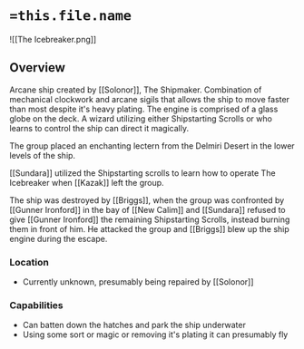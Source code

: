 # `=this.file.name`
![[The Icebreaker.png]]

## Overview
Arcane ship created by [[Solonor]], The Shipmaker. Combination of mechanical clockwork and arcane sigils that allows the ship to move faster than most despite it's heavy plating. The engine is comprised of a glass globe on the deck. A wizard utilizing either Shipstarting Scrolls or who learns to control the ship can direct it magically. 

The group placed an enchanting lectern from the Delmiri Desert in the lower levels of the ship.

[[Sundara]] utilized the Shipstarting scrolls to learn how to operate The Icebreaker when [[Kazak]] left the group.

The ship was destroyed by [[Briggs]], when the group was confronted by [[Gunner Ironford]] in the bay of [[New Calim]] and [[Sundara]] refused to give [[Gunner Ironford]] the remaining Shipstarting Scrolls, instead burning them in front of him. He attacked the group and [[Briggs]] blew up the ship engine during the escape. 

### Location
- Currently unknown, presumably being repaired by [[Solonor]] 

### Capabilities
- Can batten down the hatches and park the ship underwater
- Using some sort or magic or removing it's plating it can presumably fly